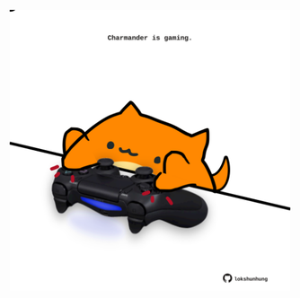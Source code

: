 <!-- built at 24/07/2021, 06:01:57 UTC -->
<p align="center">
  <img width="500" height="500" src="./ReadmeImage.svg">
</p>
